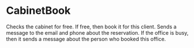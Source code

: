 # CabinetBook
Сhecks the cabinet for free. If free, then book it for this client. Sends a message to the email and phone about the reservation. If the office is busy, then it sends a message about the person who booked this office.
